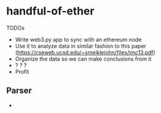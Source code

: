 # handful-of-ether

TODOs

- Write web3.py app to sync with an ethereum node
- Use it to analyze data in similar fashion to this paper (https://cseweb.ucsd.edu/~smeiklejohn/files/imc13.pdf)
- Organize the data so we can make conclusions from it
- ? ? ?
- Profit

## Parser
- 

## 

